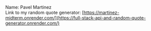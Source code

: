 Name: Pavel Martinez  
Link to my random quote generator: [https://martinez-midterm.onrender.com/](https://full-stack-api-and-random-quote-generator.onrender.com/)
